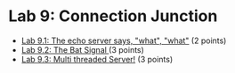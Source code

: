 # Lab 9: Connection Junction

- [Lab 9.1: The echo server says, "what", "what"](https://si485h-git.academy.usna.edu/aviv/lab-9.1) (2 points)
- [Lab 9.2: The Bat Signal ](https://si485h-git.academy.usna.edu/aviv/lab-9.2) (3 points) 
- [Lab 9.3: Multi threaded Server!](https://si485h-git.academy.usna.edu/aviv/lab-9.3) (3 points)
